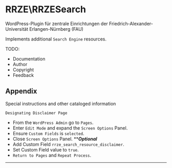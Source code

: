 # RRZE\RRZESearch

WordPress-Plugin für zentrale Einrichtungen der Friedrich-Alexander-Universität Erlangen-Nürnberg (FAU)

Implements additional `Search Engine` resources.

TODO:
- Documentation
- Author
- Copyright
- Feedback


## Appendix

Special instructions and other cataloged information

`Designating Disclaimer Page`
- From the `WordPress Admin` go to `Pages`.
- Enter `Edit Mode` and expand the `Screen Options` Panel.
- Ensure `Custom Fields` is `selected`.
- Close `Screen Options` Panel. **__*Optional*__
- Add Custom Field `rrze_search_resource_disclaimer`.
- Set Custom Field value to `true`.
- `Return to Pages` and `Repeat Process`.

 
---
